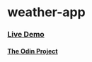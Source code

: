 # weather-app

### [Live Demo](https://danielz0102.github.io/weather-app/)
#### [The Odin Project](https://theodinproject.com/)
